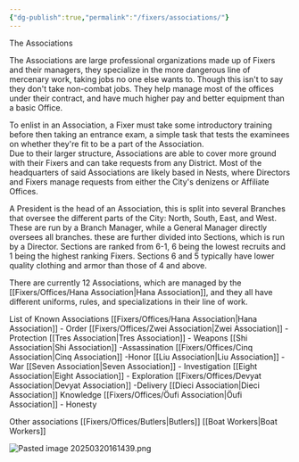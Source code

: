 ```yaml
---
{"dg-publish":true,"permalink":"/fixers/associations/"}
---
```


The Associations

The Associations are large professional organizations made up of Fixers and their managers, they specialize in the more dangerous line of mercenary work, taking jobs no one else wants to. Though this isn't to say they don't take non-combat jobs. They help manage most of the offices under their contract, and have much higher pay and better equipment than a basic Office.  
  
To enlist in an Association, a Fixer must take some introductory training before then taking an entrance exam, a simple task that tests the examinees on whether they're fit to be a part of the Association.  
Due to their larger structure, Associations are able to cover more ground with their Fixers and can take requests from any District. Most of the headquarters of said Associations are likely based in Nests, where Directors and Fixers manage requests from either the City's denizens or Affiliate Offices.  
  
A President is the head of an Association, this is split into several Branches that oversee the different parts of the City: North, South, East, and West. These are run by a Branch Manager, while a General Manager directly oversees all branches. these are further divided into Sections, which is run by a Director. Sections are ranked from 6-1, 6 being the lowest recruits and 1 being the highest ranking Fixers. Sections 6 and 5 typically have lower quality clothing and armor than those of 4 and above.  
  
There are currently 12 Associations, which are managed by the [[Fixers/Offices/Hana Association\|Hana Association]], and they all have different uniforms, rules, and specializations in their line of work.

List of Known Associations
[[Fixers/Offices/Hana Association\|Hana Association]] - Order
[[Fixers/Offices/Zwei Association\|Zwei Association]] - Protection
[[Tres Association\|Tres Association]] - Weapons
[[Shi Association\|Shi Association]] -Assassination 
[[Fixers/Offices/Cinq Association\|Cinq Association]] -Honor
[[Liu Association\|Liu Association]] - War
[[Seven Association\|Seven Association]] - Investigation
[[Eight Association\|Eight Association]] - Exploration
[[Fixers/Offices/Devyat Association\|Devyat Association]] -Delivery
[[Dieci Association\|Dieci Association]] Knowledge
[[Fixers/Offices/Öufi Association\|Öufi Association]] - Honesty

Other associations
[[Fixers/Offices/Butlers\|Butlers]]
[[Boat Workers\|Boat Workers]]

![Pasted image 20250320161439.png](/img/user/Pasted%20image%2020250320161439.png)